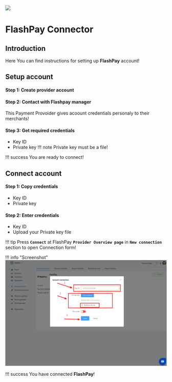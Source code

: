 <img src="https://static.openfintech.io/payment_providers/flashpay/logo.png?w=400" width="400px" >

# FlashPay Connector

## Introduction

Here You can find  instructions for setting up **FlashPay** account!

## Setup account

#### Step 1: Create provider account

#### Step 2: Contact with Flashpay manager

This Payment Provoider gives acoount credentials personaly to their merchants!

#### Step 3: Get required credentials

-  Key ID
-  Private key
    !!! note
        Private key must be a file!

!!! success
    You are ready to connect!
    
## Connect account

#### Step 1: Copy credentials

-  Key ID
-  Private key

#### Step 2: Enter credentials

-  Key ID
-  Upload your Private key file

!!! tip
    Press **`Connect`** at FlashPay **`Provider Overview page`** in **`New connection`** section to open Connection form!



!!! info "Screenshot"
    [![Connect](images/flashpay_connect.png)](images/flashpay_connect.png)


!!! success
    You have connected **FlashPay**!